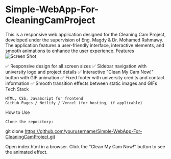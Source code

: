 # Simple-WebApp-For-CleaningCamProject
This is a responsive web application designed for the Cleaning Cam Project, developed under the supervision of Eng. Magdy & Dr. Mohamed Rahmawy. The application features a user-friendly interface, interactive elements, and smooth animations to enhance the user experience.
Features  
![Screen Shot](images/ScreenShot.png)


✅ Responsive design for all screen sizes
✅ Sidebar navigation with university logo and project details
✅ Interactive "Clean My Cam Now!" button with GIF animation
✅ Fixed footer with university credits and contact information
✅ Smooth transition effects between static images and GIFs
Tech Stack

    HTML, CSS, JavaScript for frontend
    GitHub Pages / Netlify / Vercel (for hosting, if applicable)

How to Use

    Clone the repository:

git clone https://github.com/yourusername/Simple-WebApp-For-CleaningCamProject.git

Open index.html in a browser.
Click the "Clean My Cam Now!" button to see the animated effect.
